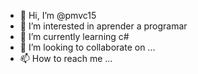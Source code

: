- 👋 Hi, I’m @pmvc15
- 👀 I’m interested in  aprender a programar
- 🌱 I’m currently learning c#
- 💞️ I’m looking to collaborate on ...
- 📫 How to reach me ...

<!---
pmvc15/pmvc15 is a ✨ special ✨ repository because its `README.md` (this file) appears on your GitHub profile.
You can click the Preview link to take a look at your changes.
--->
